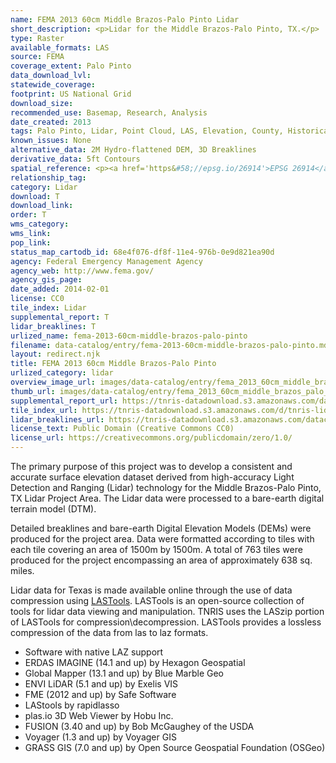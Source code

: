 ```yaml
---
name: FEMA 2013 60cm Middle Brazos-Palo Pinto Lidar
short_description: <p>Lidar for the Middle Brazos-Palo Pinto, TX.</p>
type: Raster
available_formats: LAS
source: FEMA
coverage_extent: Palo Pinto
data_download_lvl:
statewide_coverage:
footprint: US National Grid
download_size:
recommended_use: Basemap, Research, Analysis
date_created: 2013
tags: Palo Pinto, Lidar, Point Cloud, LAS, Elevation, County, Historical
known_issues: None
alternative_data: 2M Hydro-flattened DEM, 3D Breaklines
derivative_data: 5ft Contours
spatial_reference: <p><a href='https&#58;//epsg.io/26914'>EPSG 26914</a></p>
relationship_tag:
category: Lidar
download: T
download_link:
order: T
wms_category:
wms_link:
pop_link:
status_map_cartodb_id: 68e4f076-df8f-11e4-976b-0e9d821ea90d
agency: Federal Emergency Management Agency
agency_web: http://www.fema.gov/
agency_gis_page:
date_added: 2014-02-01
license: CC0
tile_index: Lidar
supplemental_report: T
lidar_breaklines: T
urlized_name: fema-2013-60cm-middle-brazos-palo-pinto
filename: data-catalog/entry/fema-2013-60cm-middle-brazos-palo-pinto.md
layout: redirect.njk
title: FEMA 2013 60cm Middle Brazos-Palo Pinto
urlized_category: lidar
overview_image_url: images/data-catalog/entry/fema_2013_60cm_middle_brazos_palo_pinto_overview.jpg
thumb_url: images/data-catalog/entry/fema_2013_60cm_middle_brazos_palo_pinto_th.jpg
supplemental_report_url: https://tnris-datadownload.s3.amazonaws.com/datacatalog/supplemental_reports/fema_2013_60cm_middle_brazos_palo_pinto_supplementalreports.zip
tile_index_url: https://tnris-datadownload.s3.amazonaws.com/d/tnris-lidar/state/tx/tnris-lidar_tx.zip
lidar_breaklines_url: https://tnris-datadownload.s3.amazonaws.com/datacatalog/lidar_breaklines/fema_2013_60cm_middle_brazos_palo_pinto_breaklines.zip
license_text: Public Domain (Creative Commons CC0)
license_url: https://creativecommons.org/publicdomain/zero/1.0/
---
```


The primary purpose of this project was to develop a consistent and accurate surface elevation dataset derived from high-accuracy Light Detection and Ranging (Lidar) technology for the Middle Brazos-Palo Pinto, TX Lidar Project Area. The Lidar data were processed to a bare-earth digital terrain model (DTM).

Detailed breaklines and bare-earth Digital Elevation Models (DEMs) were produced for the project area. Data were formatted according to tiles with each tile covering an area of 1500m by 1500m. A total of 763 tiles were produced for the project encompassing an area of approximately 638 sq. miles.

Lidar data for Texas is made available online through the use of data compression using [LASTools](https://rapidlasso.com/lastools/). LASTools is an open-source collection of tools for lidar data viewing and manipulation. TNRIS uses the LASzip portion of LASTools for compression\decompression. LASTools provides a lossless compression of the data from las to laz formats.

- Software with native LAZ support
- ERDAS IMAGINE (14.1 and up) by Hexagon Geospatial
- Global Mapper (13.1 and up) by Blue Marble Geo
- ENVI LiDAR (5.1 and up) by Exelis VIS
- FME (2012 and up) by Safe Software
- LAStools by rapidlasso
- plas.io 3D Web Viewer by Hobu Inc.
- FUSION (3.40 and up) by Bob McGaughey of the USDA
- Voyager (1.3 and up) by Voyager GIS
- GRASS GIS (7.0 and up) by Open Source Geospatial Foundation (OSGeo)
